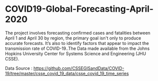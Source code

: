 # COVID19-Global-Forecasting-April-2020
The project involves forecasting confirmed cases and fatalities between April 1 and April 30 by region, the primary goal isn't only to produce accurate forecasts. It’s also to identify factors that appear to impact the transmission rate of COVID-19..The Data made available from the Johns Hopkins University Center for Systems Science and Engineering (JHU CSSE).

Data Source : https://github.com/CSSEGISandData/COVID-19/tree/master/csse_covid_19_data/csse_covid_19_time_series
